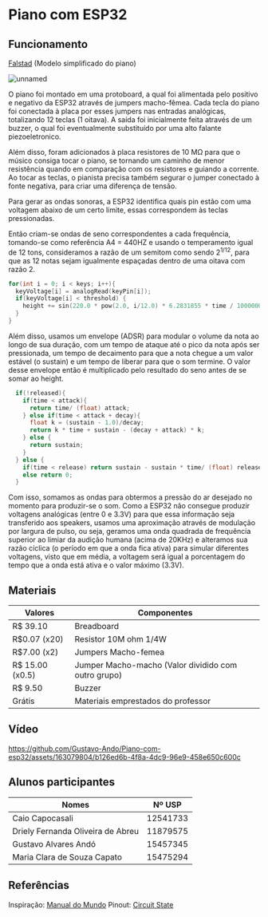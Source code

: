 # Piano com ESP32
## Funcionamento

[Falstad](https://tinyurl.com/2j6gxfdj) (Modelo simplificado do piano)

![unnamed](https://github.com/Gustavo-Ando/Piano-com-esp32/assets/174065922/b7291a3e-eb44-44ad-bcd1-662a1aa75948)

O piano foi montado em uma protoboard, a qual foi alimentada pelo positivo e negativo da ESP32 através de jumpers macho-fêmea. Cada tecla do piano foi conectada à placa por esses jumpers nas entradas analógicas, totalizando 12 teclas (1 oitava). A saída foi inicialmente feita através de um buzzer, o qual foi eventualmente substituído por uma alto falante piezoeletronico.

Além disso, foram adicionados à placa resistores de 10 MΩ para que o músico consiga tocar o piano, se tornando um caminho de menor resistência quando em comparação com os resistores e guiando a corrente. Ao tocar as teclas, o pianista precisa também segurar o jumper conectado à fonte negativa, para criar uma diferença de tensão.

Para gerar as ondas sonoras, a ESP32 identifica quais pin estão com uma voltagem abaixo de um certo limite, essas correspondem às teclas pressionadas.

Então criam-se ondas de seno correspondentes a cada frequência, tomando-se como referência A4 = 440HZ e usando o temperamento igual de 12 tons, consideramos a razão de um semitom como sendo $2^{1/12}$, para que as 12 notas sejam igualmente espaçadas dentro de uma oitava com razão 2.

```cpp
for(int i = 0; i < keys; i++){
  keyVoltage[i] = analogRead(keyPin[i]);
  if(keyVoltage[i] < threshold) {
    height += sin(220.0 * pow(2.0, i/12.0) * 6.2831855 * time / 1000000.0);
  }
}
```

Além disso, usamos um envelope (ADSR) para modular o volume da nota ao longo de sua duração, com um tempo de ataque até o pico da nota após ser pressionada, um tempo de decaimento para que a nota chegue a um valor estável (o sustain) e um tempo de liberar para que o som termine. O valor desse envelope então é multiplicado pelo resultado do seno antes de se somar ao height.

```cpp
  if(!released){
    if(time < attack){
      return time/ (float) attack;
    } else if(time < attack + decay){
      float k = (sustain - 1.0)/decay;
      return k * time + sustain - (decay + attack) * k;
    } else {
      return sustain;
    }
  } else {
    if(time < release) return sustain - sustain * time/ (float) release;
    else return 0;
  }
```

Com isso, somamos as ondas para obtermos a pressão do ar desejado no momento para produzir-se o som. Como a ESP32 não consegue produzir voltagens analógicas (entre 0 e 3.3V) para que essa informação seja transferido aos speakers, usamos uma aproximação através de modulação por largura de pulso, ou seja, geramos uma onda quadrada de frequência superior ao limiar da audição humana (acima de 20KHz) e alteramos sua razão cíclica (o período em que a onda fica ativa) para simular diferentes voltagens, visto que em média, a voltagem será igual a porcentagem do tempo que a onda está ativa e o valor máximo (3.3V).

## Materiais
|Valores| Componentes|
|-------|------------|
|R$ 39.10| Breadboard|
|R$0.07 (x20)| Resistor 10M ohm 1/4W|
|R$7.00 (x2)| Jumpers Macho-femea|
|R$ 15.00 (x0.5)| Jumper Macho-macho (Valor dividido com outro grupo)|
|R$ 9.50| Buzzer|
|Grátis |Materiais emprestados do professor|

## Vídeo

https://github.com/Gustavo-Ando/Piano-com-esp32/assets/163079804/b126ed6b-4f8a-4dc9-96e9-458e650c600c

## Alunos participantes
|Nomes|Nº USP|
|-----|------|
|Caio Capocasali | 12541733|
|Driely Fernanda Oliveira de Abreu | 11879575|
|Gustavo Alvares Andó | 15457345|
|Maria Clara de Souza Capato | 15475294|

## Referências

Inspiração: [Manual do Mundo](https://youtu.be/gTU9NunYVnM?si=pZbLGN4s4YTZFQD2)
Pinout: [Circuit State](https://circuitstate.com/wp-content/uploads/2022/12/ESP32-DevKit-V1-Pinout-Diagram-r0.1-CIRCUITSTATE-Electronics-2.png)

